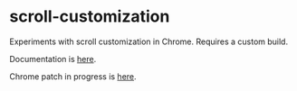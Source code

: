 # scroll-customization
Experiments with scroll customization in Chrome. Requires a custom build.

Documentation is [here](https://docs.google.com/a/chromium.org/document/d/1VnvAqeWFG9JFZfgG5evBqrLGDZYRE5w6G5jEDORekPY/edit?pli=1#heading=h.kd0gtwwz5bf9).

Chrome patch in progress is [here](https://codereview.chromium.org/850443002/).

